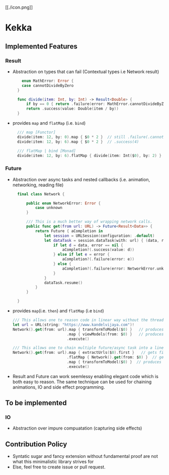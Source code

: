 [[./icon.png]]

# Kekka
## Implemented Features
### Result<T>
- Abstraction on types that can fail (Contextual types i.e Network result)
    ```swift
        enum MathError: Error {
        case cannotDivideByZero
      }

      func divide(item: Int, by: Int) -> Result<Double> {
          if by == 0 { return .failure(error: MathError.cannotDivideByZero) }
          return .success(value: Double(item / by))
      }
    ```
- provides `map` and `flatMap` (i.e. `bind`)
    ```swift
      /// map [Functor]
      divide(item: 12, by: 0).map { $0 * 2 }  // still .failure(.cannotDivideByZero)
      divide(item: 12, by: 6).map { $0 * 2 }  // .success(4)

      /// flatMap | bind [Monad]
      divide(item: 12, by: 6).flatMap { divide(item: Int($0), by: 2) }  // .success(1)
    ```
### Future<T>
- Abstraction over async tasks and nested callbacks (i.e. animation,
      networking, reading file)

    ```swift
      final class Network {

          public enum NetworkError: Error {
              case unknown
          }

          /// This is a much better way of wrapping network calls. 
          public func get(from url: URL) -> Future<Result<Data>> {
              return Future { aCompletion in
                  let session = URLSession(configuration: .default)
                  let dataTask = session.dataTask(with: url) { (data, response, error) in
                      if let d = data, error == nil {
                          aCompletion?(.success(value: d))
                      } else if let e = error {
                          aCompletion?(.failure(error: e))
                      } else {
                          aCompletion?(.failure(error: NetworkError.unknown))
                      }
                  }
                  dataTask.resume()
              }
          }

      }
    ```
- provides `map`(i.e. `then`)  and `flatMap` (i.e `bind`)
  
    ```swift
    /// This allows one to reason code in linear way without the threading involved. 
    let url = URL(string: "https://www.kandelvijaya.com")!
    Network().get(from: url).map { transformToModel($0) }   // produces Future<Result<[XModel]>>
                            .map { viewModels(from: $0) }   // produces Future<Result<[XViewModel]>>
                            .execute()

    /// This allows one to chain multiple future/async task into a linear way
    Network().get(from: url).map { extractUrls($0).first }   // gets first external url
                            .flatMap { Network().get(from: $0) }  // gets data from that url 
                            .map { transformToModel($0) }  // produces Future<Result<XViewModel>>
                            .execute()
    ```
- Result and Future can work seemlessy enabling elegant code which is both easy to reason.
      The same technique can be used for chaining animations, IO and side effect programming.

## To be implemented 
### IO
- Abstraction over impure compuatation (capturing side effects)
## Contribution Policy
   - Syntatic sugar and fancy extension without fundamental proof are not what
     this minimalistic library strives for
   - Else, feel free to create issue or pull request.
